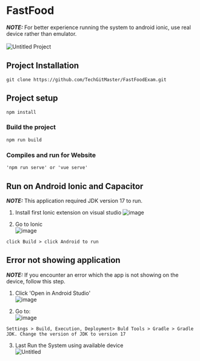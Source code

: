 # FastFood
**_NOTE:_**  For better experience running the system to android ionic, use real device rather than emulator. <br /><br />
![Untitled Project](https://github.com/TechGitMaster/FastFoodExam/assets/52535645/8d589c92-53f0-43d3-a78a-4bfbfe6ccc3a)

## Project Installation
```
git clone https://github.com/TechGitMaster/FastFoodExam.git
```

## Project setup
```
npm install
```

### Build the project
```
npm run build
```

### Compiles and run for Website
```
'npm run serve' or 'vue serve'
```

## Run on Android Ionic and Capacitor
**_NOTE:_**  This application required JDK version 17 to run.

1. Install first Ionic extension on visual studio
![image](https://github.com/TechGitMaster/FastFoodExam/assets/52535645/2837453b-1034-4467-be47-76071f0b1aba)

2. Go to Ionic <br />
![image](https://github.com/TechGitMaster/FastFoodExam/assets/52535645/60fbaa8f-a9a4-48d2-805f-b1a60470a330)
```
click Build > click Android to run
```

## Error not showing application
**_NOTE:_** If you encounter an error which the app is not showing on the device, follow this step.

1. Click 'Open in Android Studio' <br />
![image](https://github.com/TechGitMaster/FastFoodExam/assets/52535645/a16d057b-867f-47f6-922b-3106af7b2b6d)

2. Go to: <br />
![image](https://github.com/TechGitMaster/FastFoodExam/assets/52535645/069f1955-a129-49e5-afcb-3be0e807a308)
```
Settings > Build, Execution, Deployment> Buld Tools > Gradle > Gradle JDK. Change the version of JDK to version 17
```

3. Last Run the System using available device <br />
![Untitled](https://github.com/TechGitMaster/FastFoodExam/assets/52535645/68d68f6e-f3cd-4aa2-b721-6a52f0623284)


